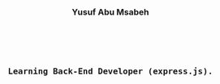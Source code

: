 <h3 align="center" >Yusuf Abu Msabeh<h3>
<br/>
<p align="center">
  <br>
  <samp>
    <br> Learning Back-End Developer (express.js).<br>

</samp>

 

</p>


